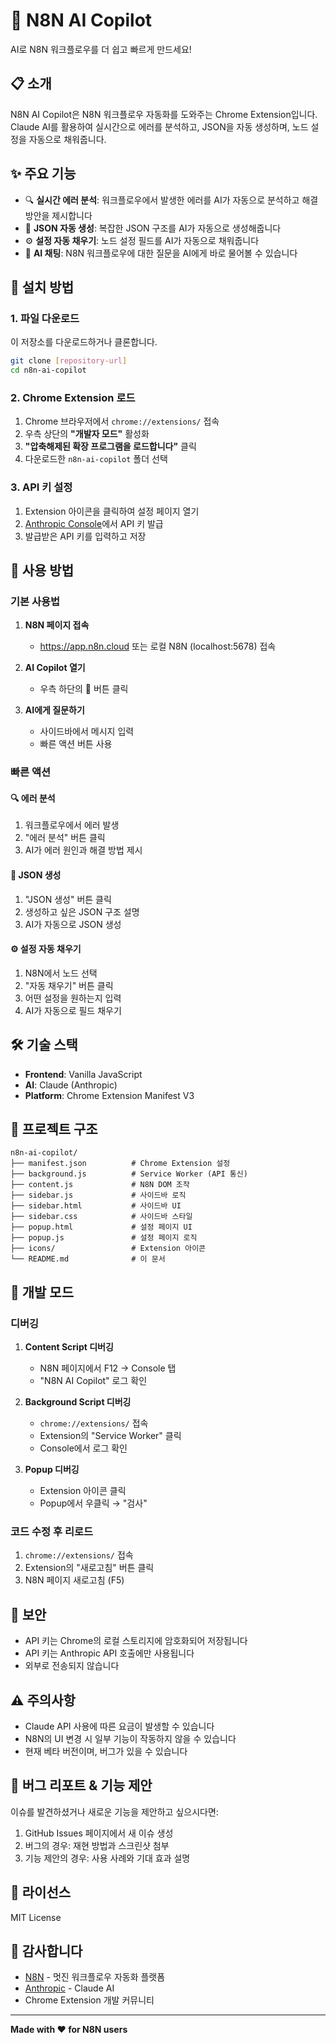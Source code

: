 # 🤖 N8N AI Copilot

AI로 N8N 워크플로우를 더 쉽고 빠르게 만드세요!

## 📋 소개

N8N AI Copilot은 N8N 워크플로우 자동화를 도와주는 Chrome Extension입니다. Claude AI를 활용하여 실시간으로 에러를 분석하고, JSON을 자동 생성하며, 노드 설정을 자동으로 채워줍니다.

## ✨ 주요 기능

- 🔍 **실시간 에러 분석**: 워크플로우에서 발생한 에러를 AI가 자동으로 분석하고 해결 방안을 제시합니다
- 📝 **JSON 자동 생성**: 복잡한 JSON 구조를 AI가 자동으로 생성해줍니다
- ⚙️ **설정 자동 채우기**: 노드 설정 필드를 AI가 자동으로 채워줍니다
- 💬 **AI 채팅**: N8N 워크플로우에 대한 질문을 AI에게 바로 물어볼 수 있습니다

## 🚀 설치 방법

### 1. 파일 다운로드
이 저장소를 다운로드하거나 클론합니다.

```bash
git clone [repository-url]
cd n8n-ai-copilot
```

### 2. Chrome Extension 로드

1. Chrome 브라우저에서 `chrome://extensions/` 접속
2. 우측 상단의 **"개발자 모드"** 활성화
3. **"압축해제된 확장 프로그램을 로드합니다"** 클릭
4. 다운로드한 `n8n-ai-copilot` 폴더 선택

### 3. API 키 설정

1. Extension 아이콘을 클릭하여 설정 페이지 열기
2. [Anthropic Console](https://console.anthropic.com/settings/keys)에서 API 키 발급
3. 발급받은 API 키를 입력하고 저장

## 📖 사용 방법

### 기본 사용법

1. **N8N 페이지 접속**
   - https://app.n8n.cloud 또는 로컬 N8N (localhost:5678) 접속
   
2. **AI Copilot 열기**
   - 우측 하단의 🤖 버튼 클릭
   
3. **AI에게 질문하기**
   - 사이드바에서 메시지 입력
   - 빠른 액션 버튼 사용

### 빠른 액션

#### 🔍 에러 분석
1. 워크플로우에서 에러 발생
2. "에러 분석" 버튼 클릭
3. AI가 에러 원인과 해결 방법 제시

#### 📝 JSON 생성
1. "JSON 생성" 버튼 클릭
2. 생성하고 싶은 JSON 구조 설명
3. AI가 자동으로 JSON 생성

#### ⚙️ 설정 자동 채우기
1. N8N에서 노드 선택
2. "자동 채우기" 버튼 클릭
3. 어떤 설정을 원하는지 입력
4. AI가 자동으로 필드 채우기

## 🛠️ 기술 스택

- **Frontend**: Vanilla JavaScript
- **AI**: Claude (Anthropic)
- **Platform**: Chrome Extension Manifest V3

## 📂 프로젝트 구조

```
n8n-ai-copilot/
├── manifest.json          # Chrome Extension 설정
├── background.js          # Service Worker (API 통신)
├── content.js             # N8N DOM 조작
├── sidebar.js             # 사이드바 로직
├── sidebar.html           # 사이드바 UI
├── sidebar.css            # 사이드바 스타일
├── popup.html             # 설정 페이지 UI
├── popup.js               # 설정 페이지 로직
├── icons/                 # Extension 아이콘
└── README.md              # 이 문서
```

## 🔧 개발 모드

### 디버깅

1. **Content Script 디버깅**
   - N8N 페이지에서 F12 → Console 탭
   - "N8N AI Copilot" 로그 확인

2. **Background Script 디버깅**
   - `chrome://extensions/` 접속
   - Extension의 "Service Worker" 클릭
   - Console에서 로그 확인

3. **Popup 디버깅**
   - Extension 아이콘 클릭
   - Popup에서 우클릭 → "검사"

### 코드 수정 후 리로드

1. `chrome://extensions/` 접속
2. Extension의 "새로고침" 버튼 클릭
3. N8N 페이지 새로고침 (F5)

## 🔐 보안

- API 키는 Chrome의 로컬 스토리지에 암호화되어 저장됩니다
- API 키는 Anthropic API 호출에만 사용됩니다
- 외부로 전송되지 않습니다

## ⚠️ 주의사항

- Claude API 사용에 따른 요금이 발생할 수 있습니다
- N8N의 UI 변경 시 일부 기능이 작동하지 않을 수 있습니다
- 현재 베타 버전이며, 버그가 있을 수 있습니다

## 🐛 버그 리포트 & 기능 제안

이슈를 발견하셨거나 새로운 기능을 제안하고 싶으시다면:
1. GitHub Issues 페이지에서 새 이슈 생성
2. 버그의 경우: 재현 방법과 스크린샷 첨부
3. 기능 제안의 경우: 사용 사례와 기대 효과 설명

## 📝 라이선스

MIT License

## 🙏 감사합니다

- [N8N](https://n8n.io/) - 멋진 워크플로우 자동화 플랫폼
- [Anthropic](https://www.anthropic.com/) - Claude AI
- Chrome Extension 개발 커뮤니티

---

**Made with ❤️ for N8N users**
